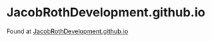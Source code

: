 # JacobRothDevelopment.github.io

Found at [JacobRothDevelopment.github.io](https://JacobRothDevelopment.github.io)
